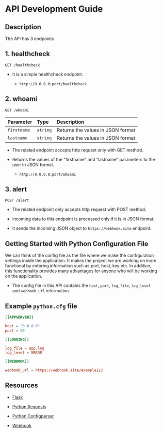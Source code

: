 # API Development Guide

## Description

The API has 3 endpoints

## 1. healthcheck

```http
GET /healthcheck
```

- It is a simple healthcheck endpoint.

  - `http://0.0.0.0:port/healthcheck`

## 2. whoami

```http
GET /whoami
```

| Parameter   | Type     | Description                       |
| :---------- | :------- | :-------------------------------- |
| `firstname` | `string` | Returns the values in JSON format |
| `lastname`  | `string` | Returns the values in JSON format |

- The related endpoint accepts http request only with GET method.

- Returns the values of the "firstname" and "lastname" parameters to the user in JSON format.

  - `http://0.0.0.0:port/whoami`

## 3. alert

```http
POST /alert
```

- The related endpoint only accepts http request with POST method.

- Incoming data to this endpoint is processed only if it is in JSON format.

- It sends the incoming JSON object to `https://webhook.site` endpoint.

## Getting Started with Python Configuration File

We can think of the config file as the file where we make the configuration settings inside the application.
It makes the project we are working on more functional by entering information such as port, host, key etc.
In addition, this functionality provides many advantages for anyone who will be working on the application.

- The config file in this API contains the `host`, `port`, `log_file`, `log_level` and `webhook_url` information.

## Example `python.cfg` file

```conf
[[APPSERVER]]

host = "0.0.0.0"
port = 80

[[LOGGING]]

log_file = app.log
log_level = ERROR

[[WEBHOOK]]

webhook_url = https://webhook.site/example123
```

## Resources

- [Flask](https://pypi.org/project/Flask/)

- [Python Requests](https://pypi.org/project/requests/)

- [Python Configparser](https://pypi.org/project/configparser/)

- [Webhook](https://docs.webhook.site/index.html#)
